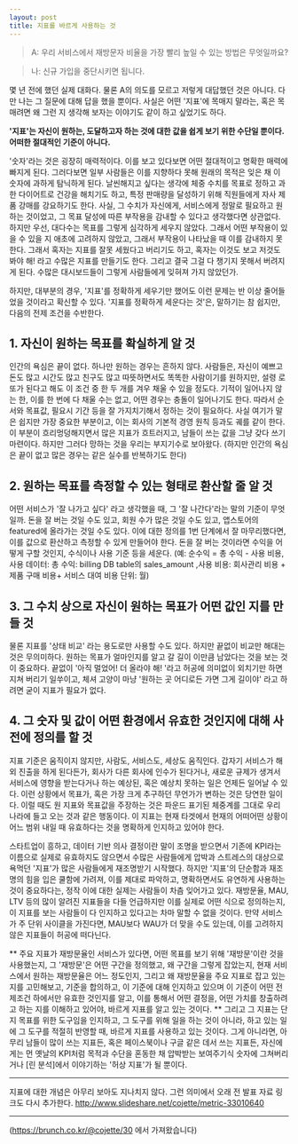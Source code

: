 ```yaml
---
layout: post
title: 지표를 바르게 사용하는 것
---
```



> A: 우리 서비스에서 재방문자 비율을 가장 빨리 높일 수 있는 방법은 무엇일까요?

> 나: 신규 가입을 중단시키면 됩니다.

몇 년 전에 했던 실제 대화다. 물론 A의 의도를 모르고 저렇게 대답했던 것은 아니다. 다만 나는 그 질문에 대해 답을 했을 뿐이다. 사실은 어떤 '지표'에 목매지 말라는, 혹은 목매려면 왜 그런 지 생각해 보자는 이야기도 같이 하고 싶었기도 하다.

**'지표'는 자신이 원하는, 도달하고자 하는 것에 대한 값을 쉽게 보기 위한 수단일 뿐이다. 어떠한 절대적인 기준이 아니다.**

 '숫자'라는 것은 굉장히 매력적이다. 이를 보고 있다보면 어떤 절대적이고 명확한  매력에 빠지게 된다. 그러다보면 일부 사람들은 이를 지향하다 못해 원래의 목적은 잊은 채 이 숫자에 과하게 탐닉하게 된다. 날씬해지고 싶다는 생각에 체중 수치를 목표로 정하고 과한 다이어트로 건강을 해치기도 하고, 특정 판매량을 달성하기 위해 직원들에게 자사 제품 강매를 강요하기도 한다.
사실, 그 수치가 자신에게, 서비스에게 정말로 필요하고 원하는 것이었고, 그 목표 달성에 따른 부작용을 감내할 수 있다고 생각했다면 상관없다. 하지만 우선, 대다수는 목표를 그렇게 심각하게 세우지 않았다. 그래서 어떤 부작용이 있을 수 있을 지 애초에 고려하지 않았고, 그래서 부작용이 나타났을 때 이를 감내하지 못한다. 그래서 혹자는 지표를 잘못 세웠다고 버리기도 하고, 혹자는 이것도 보고 저것도 봐야 해! 라고 수많은 지표를 만들기도 한다. 그리고 결국 그걸 다 챙기지 못해서 버려지게 된다. 수많은 대시보드들이 그렇게 사람들에게 잊혀져 가지 않았던가.

하지만, 대부분의 경우, '지표'를 정확하게 세우기만 했어도 이런 문제는 반 이상 줄어들었을 것이라고 확신할 수 있다. '지표를 정확하게 세운다는 것'은, 말하기는 참 쉽지만, 다음의 전제 조건을 수반한다.

## 1. 자신이 원하는 목표를 확실하게 알 것
인간의 욕심은 끝이 없다. 하나만 원하는 경우는 흔하지 않다. 사람들은, 자신이 예쁘고 돈도 많고 시간도 많고 친구도 많고 따뜻하면서도 똑똑한 사람이기를 원하지만, 설령 로또가 된다고 해도 이 조건 중 한 두 개를 겨우 채울 수 있을 정도다. 기적이 일어나지 않는 한, 이를 한 번에 다 채울 수는 없고, 어떤 경우는 충돌이 일어나기도 한다. 따라서 순서와 목표값, 필요시 기간 등을 잘 가지치기해서 정하는 것이 필요하다. 사실 여기가 말은 쉽지만 가장 중요한 부분이고, 이는 회사의 기본적 경영 원칙 등과도 궤를 같이 한다. 이 부분이 흐리멍덩해지면서 많은 지표가 흐트러지고, 남들이 쓰는 값을 그냥 갖다 쓰기 마련이다. 하지만 그러다 망하는 것을 우리는 부지기수로 보아왔다. (하지만 인간의 욕심은 끝이 없고 많은 경우는 같은 실수를 반복하기도 한다)

## 2. 원하는 목표를 측정할 수 있는 형태로 환산할 줄 알 것
어떤 서비스가 '잘 나가고 싶다' 라고 생각했을 때, 그 '잘 나간다'라는 말의 기준이 무엇일까. 돈을 잘 버는 것일 수도 있고, 회원 수가 많은 것일 수도 있고, 앱스토어의 featured에 올라가는 것일 수도 있다. 이에 대한 정의를 1번 단계에서 잘 마무리했다면, 이를 값으로 환산하고 측정할 수 있게 만들어야 한다. 돈을 잘 버는 것이라면 수익을 어떻게 구할 것인지, 수식이나 사용 기준 등을 세운다. (예: 순수익 = 총 수익 - 사용 비용, 사용 데이터: 총 수익: billing DB table의 sales_amount  ,사용 비용: 회사관리 비용 + 제품 구매 비용+ 서비스 대여 비용 단위: 월)

## 3. 그 수치 상으로 자신이 원하는 목표가 어떤 값인 지를 만들 것
물론 지표를 '상태 비교' 라는 용도로만 사용할 수도 있다. 하지만 끝없이 비교만 해대는 것은 무의미하다. 원하는 목표가 얼마인지를 알고 갈 길이 이만큼 남았다는 것을 보는 것이 중요하다. 끝없이 '아직 멀었어! 더 올라야 해! '라고 허공에 의미없이 외치기만 하면 지쳐 버리기 일쑤이고, 체셔 고양이 마냥 '원하는 곳 어디로든 가면 그게 길이야' 라고 하려면 굳이 지표가 필요가 없다.

## 4. 그 숫자 및 값이 어떤 환경에서 유효한 것인지에 대해 사전에 정의를 할 것
지표 기준은 움직이지 않지만, 사람도, 서비스도, 세상도 움직인다. 갑자기 서비스가 해외 진출을 하게 된다든가, 회사가 다른 회사에 인수가 된다거나, 새로운 규제가 생겨서 서비스에 영향을 받는다거나 하는 예상된, 혹은 예상치 못하는 일은 언제든 일어날 수 있다. 이런 상황에서 목표가, 혹은 가장 크게 추구하던 무언가가 변하는 것은 당연한 일이다. 이럴 때도 원 지표와 목표값을 주장하는 것은 파운드 표기된 체중계를 그대로 우리 나라에 들고 오는 것과 같은 행동이다. 이 지표는 현재 타겟에서 현재의 어떠어떤 상황이 어느 범위 내일 때 유효하다는 것을 명확하게 인지하고 있어야 한다.

스타트업이 흥하고, 데이터 기반 의사 결정이란 말이 조명을 받으면서 기존에 KPI라는 이름으로 실제로 유효하지도 않으면서 수많은 사람들에게 압박과 스트레스의 대상으로 욕먹던 '지표'가 많은 사람들에게 재조명받기 시작했다. 하지만 '지표'의 단순함과 재조명의 힘을 입은 쿨함에 가려져, 이를 제대로 파악하고, 명확하면서도 유연하게 사용하는 것이 중요하다는, 정작 이에 대한 실제는 사람들이 차츰 잊어가고 있다. 재방문율, MAU, LTV 등의 많이 알려진 지표들을 다들 언급하지만 이를 실제로 어떤 식으로 정의하는지, 이 지표를 보는 사람들이 다 인지하고 있다고는 차마 말할 수 없을 것이다. 만약 서비스가 주 단위 사이클을 가진다면, MAU보다 WAU가 더 맞을 수도 있는데, 이를 고려하지 않은 지표들이 허공에 떠다닌다.

** 주요 지표가 재방문율인 서비스가 있다면, 어떤 목표를 보기 위해 '재방문'이란 것을 사용했는지,  그 '재방문'은 어떤 구간을 정의했고, 왜 구간을 그렇게 잡았는지, 현재 서비스에서 원하는 재방문율은 어느 정도인지, 그리고 왜 재방문율을 주요 지표로 잡고 있는지를 고민해보고, 기준을 합의하고,  이 기준에 대해 인지하고 있으며 이 기준이 어떤 전제조건 하에서만 유효한 것인지를 알고, 이를 통해서 어떤 결정을, 어떤 가치를 창출하려고 하는 지를 이해하고 있어야, 바르게 지표를 알고 있는 것이다. **
 그리고 그 지표는 단지 목표를 위한 도구임을 인지하고, 그 도구를 위해 일을 하는 것이 아니라, 하고 있는 일에 그 도구를 적절히 반영할 때, 바르게 지표를 사용하고 있는 것이다. 그게 아니라면, 아무리 남들이 많이 쓰는 지표든, 혹은 페이스북이나 구글 같은 데서 쓰는 지표든, 자신에게는 먼 옛날의 KPI처럼 목적과 수단을 혼동한 채 압박받는 보여주기식 숫자에 그쳐버리거나  [린 분석]에서 이야기하는 '허상 지표'가 될 뿐이다.


---
지표에 대한 개념은 아무리 보아도 지나치지 않다. 그런 의미에서 오래 전 발표 자료 링크도 다시 추가한다.
http://www.slideshare.net/cojette/metric-33010640


---
(<https://brunch.co.kr/@cojette/30> 에서 가져왔습니다)

